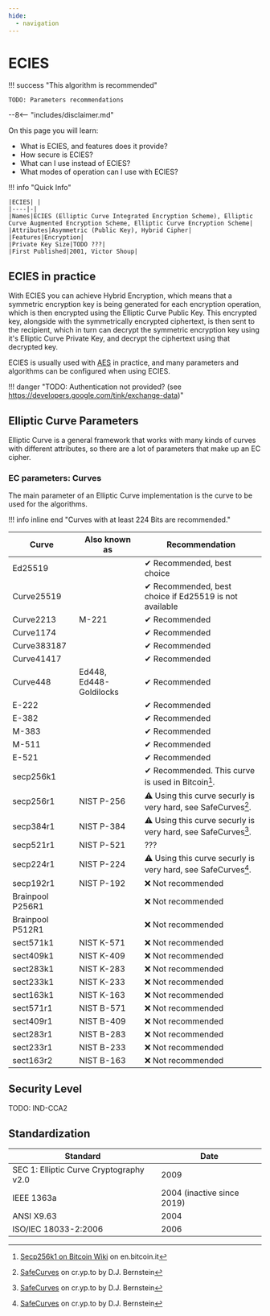```yaml
---
hide:
  - navigation
---
```


# ECIES

!!! success "This algorithm is recommended"

    TODO: Parameters recommendations

--8<-- "includes/disclaimer.md"

On this page you will learn:

* What is ECIES, and features does it provide?
* How secure is ECIES?
* What can I use instead of ECIES?
* What modes of operation can I use with ECIES?

!!! info "Quick Info"

    |ECIES| |
    |----|-|
    |Names|ECIES (Elliptic Curve Integrated Encryption Scheme), Elliptic Curve Augmented Encryption Scheme, Elliptic Curve Encryption Scheme|
    |Attributes|Asymmetric (Public Key), Hybrid Cipher|
    |Features|Encryption|
    |Private Key Size|TODO ???|
    |First Published|2001, Victor Shoup|

## ECIES in practice

With ECIES you can achieve Hybrid Encryption, which means that a symmetric encryption key is being generated for each encryption operation, which is then encrypted using the Elliptic Curve Public Key. This encrypted key, alongside with the symmetrically encrypted ciphertext, is then sent to the recipient, which in turn can decrypt the symmetric encryption key using it's Elliptic Curve Private Key, and decrypt the ciphertext using that decrypted key.

ECIES is usually used with [AES](/algorithms/aes) in practice, and many parameters and algorithms can be configured when using ECIES.

!!! danger "TODO: Authentication not provided? (see https://developers.google.com/tink/exchange-data)"

## Elliptic Curve Parameters

Elliptic Curve is a general framework that works with many kinds of curves with different attributes, so there are a lot of parameters that make up an EC cipher.

### EC parameters: Curves

The main parameter of an Elliptic Curve implementation is the curve to be used for the algorithms.

!!! info inline end "Curves with at least 224 Bits are recommended."

|Curve|Also known as|Recommendation|
|-----|-------------|--------------|
|Ed25519||✔ Recommended, best choice|
|Curve25519||✔ Recommended, best choice if Ed25519 is not available|
|Curve2213|M-221|✔ Recommended|
|Curve1174||✔ Recommended|
|Curve383187||✔ Recommended|
|Curve41417||✔ Recommended|
|Curve448|Ed448, Ed448-Goldilocks|✔ Recommended|
|E-222||✔ Recommended|
|E-382||✔ Recommended|
|M-383||✔ Recommended|
|M-511||✔ Recommended|
|E-521||✔ Recommended|
|secp256k1||✔ Recommended. This curve is used in Bitcoin[^2].|
|secp256r1|NIST P-256|⚠ Using this curve securly is very hard, see SafeCurves[^1].|
|secp384r1|NIST P-384|⚠ Using this curve securly is very hard, see SafeCurves[^1].|
|secp521r1|NIST P-521|???|
|secp224r1|NIST P-224|⚠ Using this curve securly is very hard, see SafeCurves[^1].|
|secp192r1|NIST P-192|❌ Not recommended|
|Brainpool P256R1||❌ Not recommended|
|Brainpool P512R1||❌ Not recommended|
|sect571k1|NIST K-571|❌ Not recommended|
|sect409k1|NIST K-409|❌ Not recommended|
|sect283k1|NIST K-283|❌ Not recommended|
|sect233k1|NIST K-233|❌ Not recommended|
|sect163k1|NIST K-163|❌ Not recommended|
|sect571r1|NIST B-571|❌ Not recommended|
|sect409r1|NIST B-409|❌ Not recommended|
|sect283r1|NIST B-283|❌ Not recommended|
|sect233r1|NIST B-233|❌ Not recommended|
|sect163r2|NIST B-163|❌ Not recommended|

## Security Level

TODO: IND-CCA2

## Standardization

|Standard|Date|
|--------|----|
|SEC 1: Elliptic Curve Cryptography v2.0|2009|
|IEEE 1363a|2004 (inactive since 2019)|
|ANSI X9.63|2004|
|ISO/IEC 18033-2:2006|2006|

[^1]: [SafeCurves](https://safecurves.cr.yp.to/) on cr.yp.to by D.J. Bernstein
[^2]: [Secp256k1 on Bitcoin Wiki](https://en.bitcoin.it/wiki/Secp256k1) on en.bitcoin.it